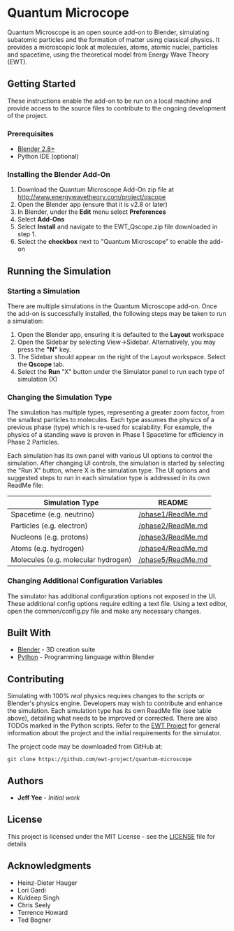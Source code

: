# Quantum Microcope 

Quantum Microscope is an open source add-on to Blender, simulating subatomic particles and the formation of matter using classical physics. It provides a microscopic look at molecules, atoms, atomic nuclei, particles and spacetime, using the theoretical model from Energy Wave Theory (EWT).

## Getting Started

These instructions enable the add-on to be run on a local machine and provide access to the source files to contribute to the ongoing development of the project.

### Prerequisites

* [Blender 2.8+](https://www.blender.org/)
* Python IDE (optional)


### Installing the Blender Add-On

1. Download the Quantum Microscope Add-On zip file at http://www.energywavetheory.com/project/qscope
2. Open the Blender app (ensure that it is v2.8 or later)
3. In Blender, under the **Edit** menu select **Preferences**
4. Select **Add-Ons**
5. Select **Install** and navigate to the EWT_Qscope.zip file downloaded in step 1.
6. Select the **checkbox** next to "Quantum Microscope" to enable the add-on


## Running the Simulation

### Starting a Simulation

There are multiple simulations in the Quantum Microscope add-on.  Once the add-on is successfully installed, the following steps may be taken to run a simulation:

1) Open the Blender app, ensuring it is defaulted to the **Layout** workspace
2) Open the Sidebar by selecting View->Sidebar.  Alternatively, you may press the **"N"** key.
3) The Sidebar should appear on the right of the Layout workspace.  Select the **Qscope** tab.
4) Select the **Run** "X" button under the Simulator panel to run each type of simulation (X)

### Changing the Simulation Type

The simulation has multiple types, representing a greater zoom factor, from the smallest particles to molecules. Each type assumes the physics of a previous phase (type) which is re-used for scalability.  For example, the physics of a standing wave is proven in Phase 1 Spacetime for efficiency in Phase 2 Particles.  

Each simulation has its own panel with various UI options to control the simulation. After changing UI controls, the simulation is started by selecting the "Run X" button, where X is the simulation type.  The UI options and suggested steps to run in each simulation type is addressed in its own ReadMe file:

| Simulation Type | README |
| ------ | ------ |
| Spacetime (e.g. neutrino) | [/phase1/ReadMe.md](/phase1/ReadMe.md)  |
| Particles (e.g. electron) | [/phase2/ReadMe.md](/phase2/ReadMe.md)  |
| Nucleons (e.g. protons) | [/phase3/ReadMe.md](/phase3/ReadMe.md)   |
| Atoms (e.g. hydrogen) | [/phase4/ReadMe.md](/phase4/ReadMe.md)   |
| Molecules (e.g. molecular hydrogen) | [/phase5/ReadMe.md](/phase5/ReadMe.md)   |


### Changing Additional Configuration Variables

The simulator has additional configuration options not exposed in the UI. These additional config options require editing a text file.  Using a text editor, open the common/config.py file and make any necessary changes.  


## Built With

* [Blender](https://www.blender.org/) - 3D creation suite
* [Python](https://www.python.org/) - Programming language within Blender


## Contributing

Simulating with 100% *real* physics requires changes to the scripts or Blender's physics engine. Developers may wish to contribute and enhance the simulation.  Each simulation type has its own ReadMe file (see table above), detailing what needs to be improved or corrected. There are also TODOs marked in the Python scripts. Refer to the [EWT Project](https://www.energywavetheory.com/project) for general information about the project and the initial requirements for the simulator.

The project code may be downloaded from GitHub at:
```
git clone https://github.com/ewt-project/quantum-microscope
```

## Authors

* **Jeff Yee** - *Initial work*


## License

This project is licensed under the MIT License - see the [LICENSE](LICENSE) file for details

## Acknowledgments

* Heinz-Dieter Hauger
* Lori Gardi
* Kuldeep Singh
* Chris Seely
* Terrence Howard
* Ted Bogner

